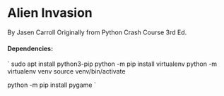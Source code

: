 # Alien Invasion
By Jasen Carroll
Originally from Python Crash Course 3rd Ed.

#### Dependencies:

`
sudo apt install python3-pip
python -m pip install virtualenv
python -m virtualenv venv
source venv/bin/activate

python -m pip install pygame
`

